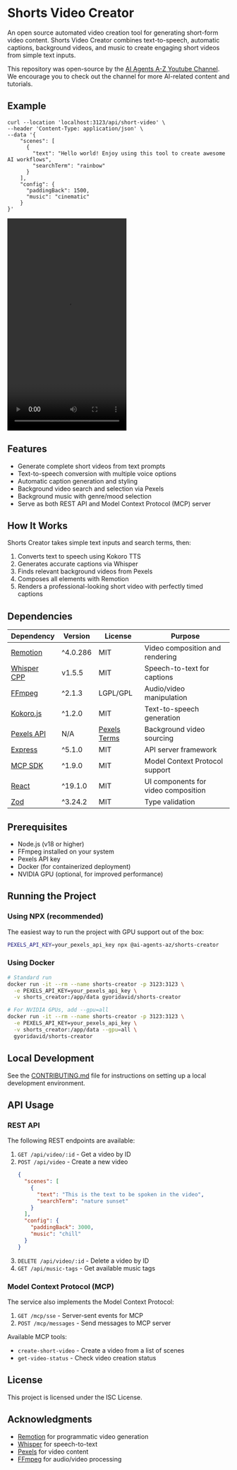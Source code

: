 # Shorts Video Creator

An open source automated video creation tool for generating short-form video content. Shorts Video Creator combines text-to-speech, automatic captions, background videos, and music to create engaging short videos from simple text inputs.

This repository was open-source by the [AI Agents A-Z Youtube Channel](https://www.youtube.com/channel/UCloXqLhp_KGhHBe1kwaL2Tg). We encourage you to check out the channel for more AI-related content and tutorials.

## Example

```
curl --location 'localhost:3123/api/short-video' \
--header 'Content-Type: application/json' \
--data '{
    "scenes": [
      {
        "text": "Hello world! Enjoy using this tool to create awesome AI workflows",
        "searchTerm": "rainbow"
      }
    ],
    "config": {
      "paddingBack": 1500,
      "music": "cinematic"
    }
}'
```

<video src="examples/hello_world.mp4" width="270" height="480"></video>

## Features

- Generate complete short videos from text prompts
- Text-to-speech conversion with multiple voice options
- Automatic caption generation and styling
- Background video search and selection via Pexels
- Background music with genre/mood selection
- Serve as both REST API and Model Context Protocol (MCP) server

## How It Works

Shorts Creator takes simple text inputs and search terms, then:

1. Converts text to speech using Kokoro TTS
2. Generates accurate captions via Whisper
3. Finds relevant background videos from Pexels
4. Composes all elements with Remotion
5. Renders a professional-looking short video with perfectly timed captions

## Dependencies

| Dependency                                             | Version  | License                                         | Purpose                             |
| ------------------------------------------------------ | -------- | ----------------------------------------------- | ----------------------------------- |
| [Remotion](https://remotion.dev/)                      | ^4.0.286 | MIT                                             | Video composition and rendering     |
| [Whisper CPP](https://github.com/ggml-org/whisper.cpp) | v1.5.5   | MIT                                             | Speech-to-text for captions         |
| [FFmpeg](https://ffmpeg.org/)                          | ^2.1.3   | LGPL/GPL                                        | Audio/video manipulation            |
| [Kokoro.js](https://www.npmjs.com/package/kokoro-js)   | ^1.2.0   | MIT                                             | Text-to-speech generation           |
| [Pexels API](https://www.pexels.com/api/)              | N/A      | [Pexels Terms](https://www.pexels.com/license/) | Background video sourcing           |
| [Express](https://expressjs.com/)                      | ^5.1.0   | MIT                                             | API server framework                |
| [MCP SDK](https://modelcontextprotocol.io/)            | ^1.9.0   | MIT                                             | Model Context Protocol support      |
| [React](https://react.dev/)                            | ^19.1.0  | MIT                                             | UI components for video composition |
| [Zod](https://zod.dev/)                                | ^3.24.2  | MIT                                             | Type validation                     |

## Prerequisites

- Node.js (v18 or higher)
- FFmpeg installed on your system
- Pexels API key
- Docker (for containerized deployment)
- NVIDIA GPU (optional, for improved performance)

## Running the Project

### Using NPX (recommended)

The easiest way to run the project with GPU support out of the box:

```bash
PEXELS_API_KEY=your_pexels_api_key npx @ai-agents-az/shorts-creator
```

### Using Docker

```bash
# Standard run
docker run -it --rm --name shorts-creator -p 3123:3123 \
  -e PEXELS_API_KEY=your_pexels_api_key \
  -v shorts_creator:/app/data gyoridavid/shorts-creator

# For NVIDIA GPUs, add --gpu=all
docker run -it --rm --name shorts-creator -p 3123:3123 \
  -e PEXELS_API_KEY=your_pexels_api_key \
  -v shorts_creator:/app/data --gpu=all \
  gyoridavid/shorts-creator
```

## Local Development

See the [CONTRIBUTING.md](CONTRIBUTING.md) file for instructions on setting up a local development environment.

## API Usage

### REST API

The following REST endpoints are available:

1. `GET /api/video/:id` - Get a video by ID
2. `POST /api/video` - Create a new video
   ```json
   {
     "scenes": [
       {
         "text": "This is the text to be spoken in the video",
         "searchTerm": "nature sunset"
       }
     ],
     "config": {
       "paddingBack": 3000,
       "music": "chill"
     }
   }
   ```
3. `DELETE /api/video/:id` - Delete a video by ID
4. `GET /api/music-tags` - Get available music tags

### Model Context Protocol (MCP)

The service also implements the Model Context Protocol:

1. `GET /mcp/sse` - Server-sent events for MCP
2. `POST /mcp/messages` - Send messages to MCP server

Available MCP tools:

- `create-short-video` - Create a video from a list of scenes
- `get-video-status` - Check video creation status

## License

This project is licensed under the ISC License.

## Acknowledgments

- [Remotion](https://remotion.dev/) for programmatic video generation
- [Whisper](https://github.com/ggml-org/whisper.cpp) for speech-to-text
- [Pexels](https://www.pexels.com/) for video content
- [FFmpeg](https://ffmpeg.org/) for audio/video processing
